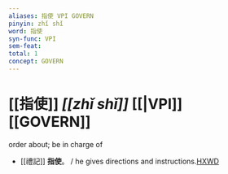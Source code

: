 ```yaml
---
aliases: 指使 VPI GOVERN
pinyin: zhǐ shǐ
word: 指使
syn-func: VPI
sem-feat: 
total: 1
concept: GOVERN 
---
```

# [[指使]] *[[zhǐ shǐ]]*  [[|VPI]] [[GOVERN]]
order about; be in charge of
 - [[禮記]] **指使**。 / he gives directions and instructions.[HXWD](https://hxwd.org/textview.html?location=KR1d0052_tls_001-8a.13)